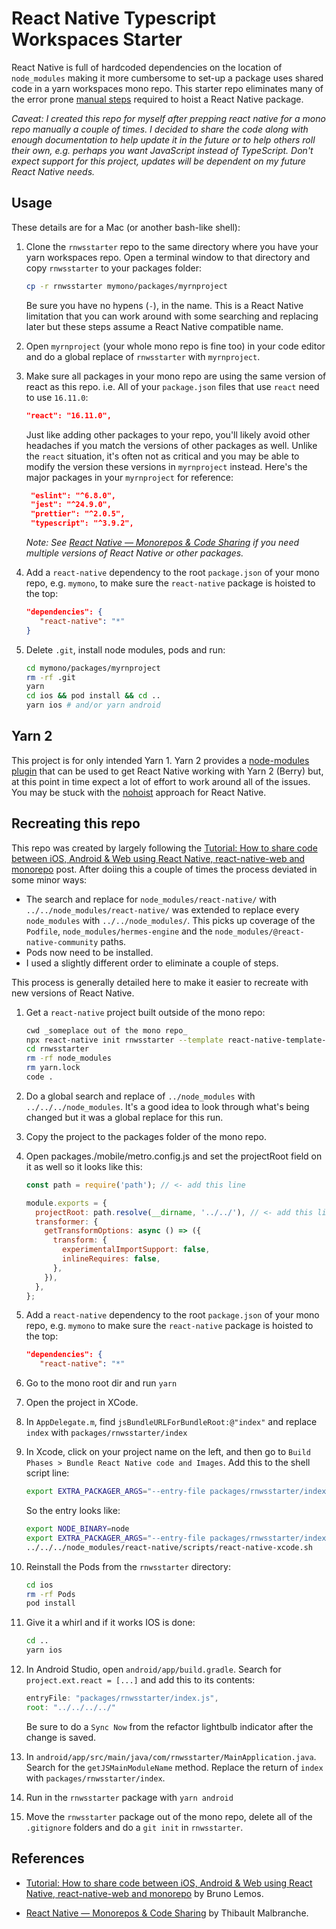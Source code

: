 # React Native Typescript Workspaces Starter

React Native is full of hardcoded dependencies on the location of `node_modules` making it more cumbersome to set-up a package uses shared code in a yarn workspaces mono repo. This starter repo eliminates many of the error prone [manual steps](#References) required to hoist a React Native package.

_Caveat: I created this repo for myself after prepping react native for a mono repo manually a couple of times. I decided to share the code along with enough documentation to help update it in the future or to help others roll their own, e.g. perhaps you want JavaScript instead of TypeScript. Don't expect support for this project, updates will be dependent on my future React Native needs._

## Usage

These details are for a Mac (or another bash-like shell):

1. Clone the `rnwsstarter` repo to the same directory where you have your yarn workspaces repo. Open a terminal window to that directory and copy `rnwsstarter` to your packages folder:

   ```bash
   cp -r rnwsstarter mymono/packages/myrnproject
   ```

   Be sure you have no hypens (`-`), in the name. This is a React Native limitation that you can work around with some searching and replacing later but these steps assume a React Native compatible name.

1. Open `myrnproject` (your whole mono repo is fine too) in your code editor and do a global replace of `rnwsstarter` with `myrnproject`.

1. Make sure all packages in your mono repo are using the same version of react as this repo. i.e. All of your `package.json` files that use `react` need to use `16.11.0`:

   ```json
   "react": "16.11.0",
   ```

   Just like adding other packages to your repo, you'll likely avoid other headaches if you match the versions of other packages as well. Unlike the `react` situation, it's often not as critical and you may be able to modify the version these versions in `myrnproject` instead. Here's the major packages in your `myrnproject` for reference:

   ```json
    "eslint": "^6.8.0",
    "jest": "^24.9.0",
    "prettier": "^2.0.5",
    "typescript": "^3.9.2",
   ```

   _Note: See [React Native — Monorepos & Code Sharing](https://engineering.brigad.co/react-native-monorepos-code-sharing-f6c08172b417) if you need multiple versions of React Native or other packages._

1. Add a `react-native` dependency to the root `package.json` of your mono repo, e.g. `mymono`, to make sure the `react-native` package is hoisted to the top:

   ```json
   "dependencies": {
      "react-native": "*"
   }
   ```

1. Delete `.git`, install node modules, pods and run:

   ```bash
   cd mymono/packages/myrnproject
   rm -rf .git
   yarn
   cd ios && pod install && cd ..
   yarn ios # and/or yarn android
   ```

## Yarn 2

This project is for only intended Yarn 1. Yarn 2 provides a [node-modules plugin](https://github.com/yarnpkg/berry/tree/master/packages/plugin-node-modules) that can be used to get React Native working with Yarn 2 (Berry) but, at this point in time expect a lot of effort to work around all of the issues. You may be stuck with the [nohoist](https://classic.yarnpkg.com/blog/2018/02/15/nohoist/) approach for React Native.

## Recreating this repo

This repo was created by largely following the [Tutorial: How to share code between iOS, Android & Web using React Native, react-native-web and monorepo](https://dev.to/brunolemos/tutorial-100-code-sharing-between-ios-android--web-using-react-native-web-andmonorepo-4pej) post.
After doiing this a couple of times the process deviated in some minor ways:

- The search and replace for `node_modules/react-native/` with `../../node_modules/react-native/` was extended to replace every `node_modules` with `../../node_modules/`. This picks up coverage of the `Podfile`, `node_modules/hermes-engine` and the `node_modules/@react-native-community` paths.
- Pods now need to be installed.
- I used a slightly different order to eliminate a couple of steps.

This process is generally detailed here to make it easier to recreate with new versions of React Native.

1. Get a `react-native` project built outside of the mono repo:

   ```bash
   cwd _someplace out of the mono repo_
   npx react-native init rnwsstarter --template react-native-template-typescript
   cd rnwsstarter
   rm -rf node_modules
   rm yarn.lock
   code .
   ```

1. Do a global search and replace of `../node_modules` with `../../../node_modules`. It's a good idea to look through what's being changed but it was a global replace for this run.

1. Copy the project to the packages folder of the mono repo.

1. Open packages./mobile/metro.config.js and set the projectRoot field on it as well so it looks like this:

   ```javascript
   const path = require('path'); // <- add this line

   module.exports = {
     projectRoot: path.resolve(__dirname, '../../'), // <- add this line
     transformer: {
       getTransformOptions: async () => ({
         transform: {
           experimentalImportSupport: false,
           inlineRequires: false,
         },
       }),
     },
   };
   ```

1. Add a `react-native` dependency to the root `package.json` of your mono repo, e.g. `mymono` to make sure the `react-native` package is hoisted to the top:

   ```json
   "dependencies": {
      "react-native": "*"

   ```

1. Go to the mono root dir and run `yarn`

1. Open the project in XCode.

1. In `AppDelegate.m`, find `jsBundleURLForBundleRoot:@"index"` and replace `index` with `packages/rnwsstarter/index`

1. In Xcode, click on your project name on the left, and then go to `Build Phases > Bundle React Native code and Images`. Add this to the shell script line:

   ```bash
   export EXTRA_PACKAGER_ARGS="--entry-file packages/rnwsstarter/index.js"
   ```

   So the entry looks like:

   ```bash
   export NODE_BINARY=node
   export EXTRA_PACKAGER_ARGS="--entry-file packages/rnwsstarter/index.js"
   ../../../node_modules/react-native/scripts/react-native-xcode.sh
   ```

1. Reinstall the Pods from the `rnwsstarter` directory:

   ```bash
   cd ios
   rm -rf Pods
   pod install
   ```

1. Give it a whirl and if it works IOS is done:

   ```bash
   cd ..
   yarn ios
   ```

1. In Android Studio, open `android/app/build.gradle`. Search for `project.ext.react = [...]` and add this to its contents:

   ```javascript
   entryFile: "packages/rnwsstarter/index.js",
   root: "../../../../"
   ```

   Be sure to do a `Sync Now` from the refactor lightbulb indicator after the change is saved.

1. In `android/app/src/main/java/com/rnwsstarter/MainApplication.java`. Search for the `getJSMainModuleName` method. Replace the return of `index` with `packages/rnwsstarter/index`.

1. Run in the `rnwsstarter` package with `yarn android`

1. Move the `rnwsstarter` package out of the mono repo, delete all of the `.gitignore` folders and do a `git init` in `rnwsstarter`.

## References

- [Tutorial: How to share code between iOS, Android & Web using React Native, react-native-web and monorepo](https://dev.to/brunolemos/tutorial-100-code-sharing-between-ios-android--web-using-react-native-web-andmonorepo-4pej) by Bruno Lemos.

- [React Native — Monorepos & Code Sharing](https://engineering.brigad.co/react-native-monorepos-code-sharing-f6c08172b417) by Thibault Malbranche.
